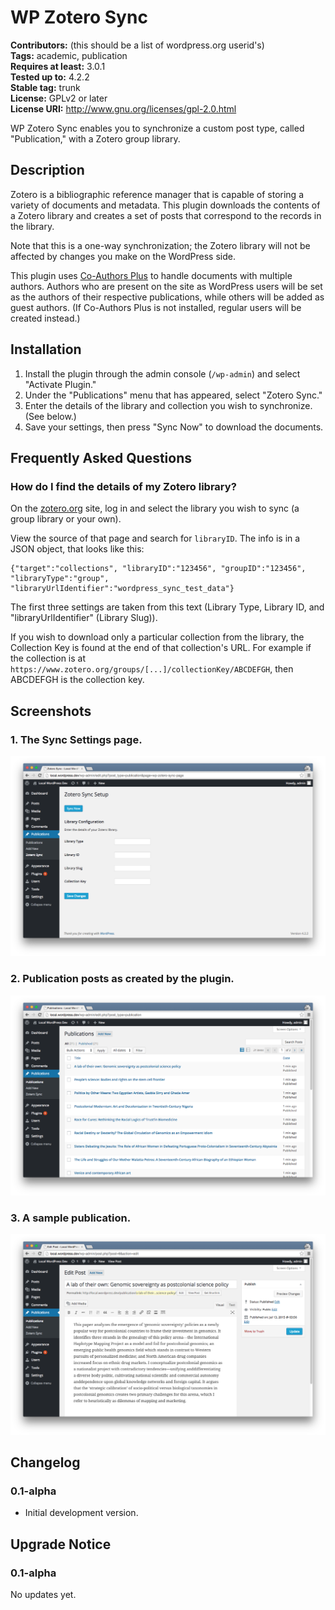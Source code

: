 # WP Zotero Sync #
**Contributors:** (this should be a list of wordpress.org userid's)  
**Tags:** academic, publication  
**Requires at least:** 3.0.1  
**Tested up to:** 4.2.2  
**Stable tag:** trunk  
**License:** GPLv2 or later  
**License URI:** http://www.gnu.org/licenses/gpl-2.0.html  

WP Zotero Sync enables you to synchronize a custom post type, called "Publication," with a Zotero group library.

## Description ##

Zotero is a bibliographic reference manager that is capable of storing
a variety of documents and metadata. This plugin downloads the
contents of a Zotero library and creates a set of posts that
correspond to the records in the library.

Note that this is a one-way synchronization; the Zotero library will
not be affected by changes you make on the WordPress side.

This plugin uses [Co-Authors
Plus](https://wordpress.org/plugins/co-authors-plus/) to handle
documents with multiple authors. Authors who are present on the site
as WordPress users will be set as the authors of their respective
publications, while others will be added as guest authors. (If
Co-Authors Plus is not installed, regular users will be created instead.)

## Installation ##

1. Install the plugin through the admin console (`/wp-admin`) and select "Activate Plugin."
1. Under the "Publications" menu that has appeared, select "Zotero Sync."
1. Enter the details of the library and collection you wish to synchronize. (See below.)
1. Save your settings, then press "Sync Now" to download the documents. 

## Frequently Asked Questions ##

### How do I find the details of my Zotero library? ###

On the [zotero.org](http://www.zotero.org) site, log in and select the
library you wish to sync (a group library or your own).

View the source of that page and search for `libraryID`. The info is
in a JSON object, that looks like this:

```
{"target":"collections", "libraryID":"123456", "groupID":"123456",
"libraryType":"group", "libraryUrlIdentifier":"wordpress_sync_test_data"}
```

The first three settings are taken from this text (Library Type,
Library ID, and "libraryUrlIdentifier" (Library Slug)).

If you wish to download only a particular collection from the library,
the Collection Key is found at the end of that collection's URL. For
example if the collection is at
`https://www.zotero.org/groups/[...]/collectionKey/ABCDEFGH`, then
ABCDEFGH is the collection key.

## Screenshots ##

### 1. The Sync Settings page. ###
![The Sync Settings page.](/assets/screenshot-1.png)

### 2. Publication posts as created by the plugin. ###
![Publication posts as created by the plugin.](/assets/screenshot-2.png)

### 3. A sample publication. ###
![A sample publication.](/assets//screenshot-3.png)


## Changelog ##

### 0.1-alpha ###
* Initial development version.

## Upgrade Notice ##

### 0.1-alpha ###
No updates yet.
